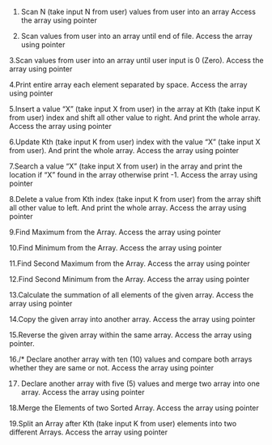1. Scan N (take input N from user) values from user into an array Access the array using pointer

2. Scan values from user into an array until end of file. Access the array using pointer

3.Scan values from user into an array until user input is 0 (Zero). Access the array using pointer

4.Print entire array each element separated by space. Access the array using pointer

5.Insert a value “X” (take input X from user) in the array
    at Kth (take input K from user) index and shift all other
    value to right. And print the whole array. Access the array
    using pointer
    
6.Update Kth (take input K from user) index with the value “X”
    (take input X from user). And print the whole array. Access
    the array using pointer
    
7.Search a value “X” (take input X from user) in the array
    and print the location if “X” found in the array otherwise
    print -1. Access the array using pointer 
    
8.Delete a value from Kth index (take input K from user) from the
    array shift all other value to left. And print the whole array.
    Access the array using pointer 
    
9.Find Maximum from the Array. Access the array using pointer
     
10.Find Minimum from the Array. Access the array using pointer
     
11.Find Second Maximum from the Array. Access the array using pointer 
     
12.Find Second Minimum from the Array. Access the array using pointer
     
13.Calculate the summation of all elements of the given array. Access the array using pointer 
     
14.Copy the given array into another array. Access the array using pointer
    
15.Reverse the given array within the same array. Access the array using pointer.
    
16./*  Declare another array with ten (10) values and compare both
    arrays whether they are same or not. Access the array using pointer 
    
17. Declare another array with five (5) values and merge two array
    into one array. Access the array using pointer 
    
18.Merge the Elements of two Sorted Array. Access the array using pointer 
    
19.Split an Array after Kth (take input K from user) elements
    into two different Arrays. Access the array using pointer
    
    
    
    
    
     
     
     
     
     
     
    
    
    
